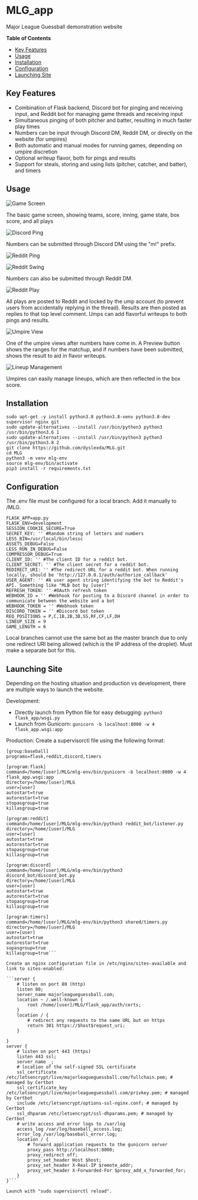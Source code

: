 # MLG_app
Major League Guessball demonstration website

**Table of Contents**

 - [Key Features](#key-features)
 - [Usage](#usage)
 - [Installation](#installation)
 - [Configuration](#configuration)
 - [Launching Site](#launching-site)

## Key Features

 - Combination of Flask backend, Discord bot for pinging and receiving input, and Reddit bot for managing game threads and receiving input
 - Simultaneous pinging of both pitcher and batter, resulting in much faster play times
 - Numbers can be input through Discord DM, Reddit DM, or directly on the website (for umpires)
 - Both automatic and manual modes for running games, depending on umpire discretion
 - Optional writeup flavor, both for pings and results
 - Support for steals, storing and using lists (pitcher, catcher, and batter), and timers

## Usage

![Game Screen](https://i.imgur.com/NkqVBlB.png)

The basic game screen, showing teams, score, inning, game state, box score, and all plays

![Discord Ping](https://i.imgur.com/E5j0VM3.png)

Numbers can be submitted through Discord DM using the "m!" prefix.

![Reddit Ping](https://i.imgur.com/MjgWLO3.png)

![Reddit Swing](https://i.imgur.com/GMtYB8s.png)

Numbers can also be submitted through Reddit DM.

![Reddit Play](https://i.imgur.com/EqJbxME.png)

All plays are posted to Reddit and locked by the ump account (to prevent users from accidentally replying in the thread). Results are then posted as replies to that top level comment. Umps can add flavorful writeups to both pings and results.

![Umpire View](https://i.imgur.com/EricgXp.png)

One of the umpire views after numbers have come in. A Preview button shows the ranges for the matchup, and if numbers have been submitted, shows the result to aid in flavor writeups. 

![Lineup Management](https://i.imgur.com/zgex29Q.png)

Umpires can easily manage lineups, which are then reflected in the box score. 

## Installation
```
sudo apt-get -y install python3.8 python3.8-venv python3.8-dev supervisor nginx git
sudo update-alternatives --install /usr/bin/python3 python3 /usr/bin/python3.6 1
sudo update-alternatives --install /usr/bin/python3 python3 /usr/bin/python3.8 2
git clone https://github.com/dyslexda/MLG.git
cd MLG
python3 -m venv mlg-env
source mlg-env/bin/activate
pip3 install -r requirements.txt
```

## Configuration
The .env file must be configured for a local branch. Add it manually to /MLG.
```
FLASK_APP=app.py
FLASK_ENV=development
SESSION_COOKIE_SECURE=True
SECRET_KEY: '' #Random string of letters and numbers
LESS_BIN=/usr/local/bin/lessc
ASSETS_DEBUG=False
LESS_RUN_IN_DEBUG=False
COMPRESSOR_DEBUG=True
CLIENT_ID: '' #The client ID for a reddit bot. 
CLIENT_SECRET: '' #The client secret for a reddit bot.
REDIRECT_URI: '' #The redirect URL for a reddit bot. When running locally, should be 'http://127.0.0.1/auth/authorize_callback'
USER_AGENT: '' #A user agent string identifying the bot to Reddit's API. Something like "MLB bot by [user]"
REFRESH_TOKEN: '' #OAuth refresh token
WEBHOOK_ID = '' #Webhook for posting to a Discord channel in order to communicate between the website and a bot
WEBHOOK_TOKEN = '' #Webhook token
DISCORD_TOKEN = '' #Discord bot token
REQ_POSITIONS = P,C,1B,2B,3B,SS,RF,CF,LF,DH
LINEUP_SIZE = 9
GAME_LENGTH = 6
```
Local branches cannot use the same bot as the master branch due to only one redirect URI being allowed (which is the IP address of the droplet). Must make a separate bot for this.

## Launching Site

Depending on the hosting situation and production vs development, there are multiple ways to launch the website.

Development:
 - Directly launch from Python file for easy debugging: ```python3 flask_app/wsgi.py```
 - Launch from Gunicorn: ```gunicorn -b localhost:8000 -w 4 flask_app.wsgi:app```

Production:
Create a supervisorctl file using the following format:
```
[group:baseball]
programs=flask,reddit,discord,timers

[program:flask]
command=/home/[user]/MLG/mlg-env/bin/gunicorn -b localhost:8000 -w 4 flask_app.wsgi:app
directory=/home/[user]/MLG
user=[user]
autostart=true
autorestart=true
stopasgroup=true
killasgroup=true

[program:reddit]
command=/home/[user]/MLG/mlg-env/bin/python3 reddit_bot/listener.py
directory=/home/[user]/MLG
user=[user]
autostart=true
autorestart=true
stopasgroup=true
killasgroup=true

[program:discord]
command=/home/[user]/MLG/mlg-env/bin/python3 discord_bot/discord_bot.py
directory=/home/[user]/MLG
user=[user]
autostart=true
autorestart=true
stopasgroup=true
killasgroup=true

[program:timers]
command=/home/[user]/MLG/mlg-env/bin/python3 shared/timers.py
directory=/home/[user]/MLG
user=[user]
autostart=true
autorestart=true
sopasgroup=true
killasgroup=true```

Create an nginx configuration file in /etc/nginx/sites-available and link to sites-enabled:

```server {
    # listen on port 80 (http)
    listen 80;
    server_name majorleagueguessball.com;
    location ~ /.well-known {
        root /home/[user]/MLG/flask_app/auth/certs;
    }
    location / {
        # redirect any requests to the same URL but on https
        return 301 https://$host$request_uri;
    }

}
server {
    # listen on port 443 (https)
    listen 443 ssl;
    server_name _;
    # location of the self-signed SSL certificate
    ssl_certificate /etc/letsencrypt/live/majorleagueguessball.com/fullchain.pem; # managed by Certbot
    ssl_certificate_key /etc/letsencrypt/live/majorleagueguessball.com/privkey.pem; # managed by Certbot
    include /etc/letsencrypt/options-ssl-nginx.conf; # managed by Certbot
    ssl_dhparam /etc/letsencrypt/ssl-dhparams.pem; # managed by Certbot
    # write access and error logs to /var/log
    access_log /var/log/baseball_access.log;
    error_log /var/log/baseball_error.log;
    location / {
        # forward application requests to the gunicorn server
        proxy_pass http://localhost:8000;
        proxy_redirect off;
        proxy_set_header Host $host;
        proxy_set_header X-Real-IP $remote_addr;
        proxy_set_header X-Forwarded-For $proxy_add_x_forwarded_for;
    }
}```

Launch with "sudo supervisorctl reload".
